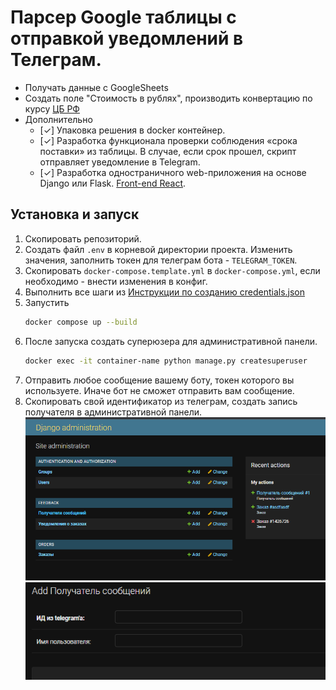 # Парсер Google таблицы с отправкой уведомлений в Телеграм.

- Получать данные с GoogleSheets
- Создать поле "Стоимость в рублях", производить конвертацию по курсу [ЦБ РФ](https://www.cbr.ru/development/SXML/)
- Дополнительно
    - [&check;] Упаковка решения в docker контейнер.
    - [&check;] Разработка функционала проверки соблюдения «срока поставки» из таблицы. В случае, если срок прошел, скрипт отправляет уведомление в Telegram.
    - [&check;] Разработка одностраничного web-приложения на основе Django или Flask. [Front-end React](https://github.com/ysur67/orders-front).


## Установка и запуск

1. Скопировать репозиторий.
1. Создать файл `.env` в корневой директории проекта. Изменить значения, заполнить токен для телеграм бота - `TELEGRAM_TOKEN`.
1. Скопировать `docker-compose.template.yml` в `docker-compose.yml`, если необходимо - внести изменения в конфиг.
1. Выполнить все шаги из [Инструкции по созданию credentials.json](/docs/GOOGLE.md)
1. Запустить
    ```bash
    docker compose up --build
    ```
1. После запуска создать суперюзера для административной панели.
    ```bash
    docker exec -it container-name python manage.py createsuperuser
    ```
1. Отправить любое сообщение вашему боту, токен которого вы используете. Иначе бот не сможет отправить вам сообщение.
1. Скопировать свой идентификатор из телеграм, создать запись получателя в административной панели.
    ![Создание получателя, шаг 1](/docs/images/6.png)
    ![Создание получателя, шаг 2](/docs/images/7.png)
